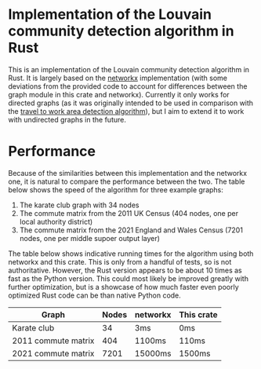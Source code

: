 # Implementation of the Louvain community detection algorithm in Rust

This is an implementation of the Louvain community detection algorithm in Rust. It is largely based on the [networkx](https://networkx.org/documentation/stable/_modules/networkx/algorithms/community/louvain.html#louvain_partitions) implementation (with some deviations from the provided code to account for differences between the graph module in this crate and networkx). Currently it only works for directed graphs (as it was originally intended to be used in comparison with the [travel to work area detection algorithm](https://github.com/jwhandley/ttwa-detection)), but I aim to extend it to work with undirected graphs in the future.

# Performance

Because of the similarities between this implementation and the networkx one, it is natural to compare the performance between the two. The table below shows the speed of the algorithm for three example graphs:
1. The karate club graph with 34 nodes
2. The commute matrix from the 2011 UK Census (404 nodes, one per local authority district)
3. The commute matrix from the 2021 England and Wales Census (7201 nodes, one per middle supoer output layer)

The table below shows indicative running times for the algorithm using both networkx and this crate. This is only from a handful of tests, so is not authoritative. However, the Rust version appears to be about 10 times as fast as the Python version. This could most likely be improved greatly with further optimization, but is a showcase of how much faster even poorly optimized Rust code can be than native Python code.

| Graph               | Nodes | networkx | This crate |
| ------------------- | ----- | -------- | ---------- |
| Karate club         | 34    | 3ms      | 0ms        |
| 2011 commute matrix | 404   | 1100ms   | 110ms      |
| 2021 commute matrix | 7201  | 15000ms  | 1500ms     |